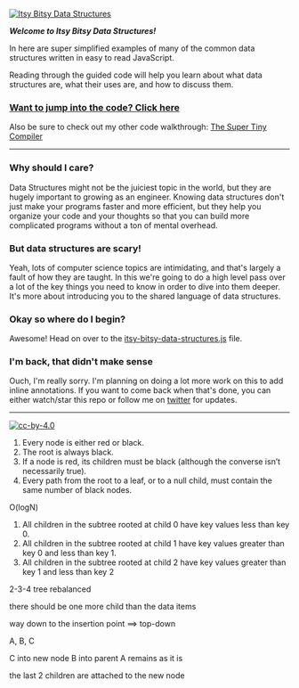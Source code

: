 [![Itsy Bitsy Data Structures](https://cloud.githubusercontent.com/assets/952783/21579289/5754b03a-cf75-11e6-976c-f67a271aedaa.png)](itsy-bitsy-data-structures.js)

***Welcome to Itsy Bitsy Data Structures!***

In here are super simplified examples of many of the common data structures
written in easy to read JavaScript.

Reading through the guided code will help you learn about what data structures
are, what their uses are, and how to discuss them.

### [Want to jump into the code? Click here](itsy-bitsy-data-structures.js)

Also be sure to check out my other code walkthrough:
[The Super Tiny Compiler](https://github.com/thejameskyle/the-super-tiny-compiler)

---

### Why should I care?

Data Structures might not be the juiciest topic in the world, but they are
hugely important to growing as an engineer. Knowing data structures don't just
make your programs faster and more efficient, but they help you organize your
code and your thoughts so that you can build more complicated programs without
a ton of mental overhead.

### But data structures are scary!

Yeah, lots of computer science topics are intimidating, and that's largely a
fault of how they are taught. In this we're going to do a high level pass over
a lot of the key things you need to know in order to dive into them deeper.
It's more about introducing you to the shared language of data structures.

### Okay so where do I begin?

Awesome! Head on over to the
[itsy-bitsy-data-structures.js](itsy-bitsy-data-structures.js) file.

### I'm back, that didn't make sense

Ouch, I'm really sorry. I'm planning on doing a lot more work on this to add
inline annotations. If you want to come back when that's done, you can either
watch/star this repo or follow me on
[twitter](https://twitter.com/thejameskyle) for updates.

---

[![cc-by-4.0](https://licensebuttons.net/l/by/4.0/80x15.png)](http://creativecommons.org/licenses/by/4.0/)

1. Every node is either red or black.
2. The root is always black.
3. If a node is red, its children must be black (although the converse isn’t necessarily true).
4. Every path from the root to a leaf, or to a null child, must contain the same number of black nodes.

O(logN)

1. All children in the subtree rooted at child 0 have key values less than key 0.
2. All children in the subtree rooted at child 1 have key values greater than key 0 and less than key 1.
3. All children in the subtree rooted at child 2 have key values greater than key 1 and less than key 2


2-3-4 tree rebalanced

there should be one more child than the data items

way down to the insertion point ==> top-down

A, B, C

C into new node
B into parent
A remains as it is

the last 2 children are attached to the new node
